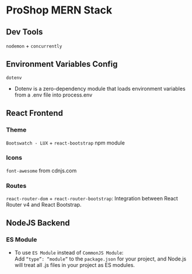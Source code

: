# ProShop MERN Stack

## Dev Tools

`nodemon` + `concurrently`

## Environment Variables Config

`dotenv`

- Dotenv is a zero-dependency module that loads environment variables from a .env file into process.env

## React Frontend

### Theme

`Bootswatch - LUX` + `react-bootstrap` npm module

### Icons

`font-awesome` from cdnjs.com

### Routes

`react-router-dom` + `react-router-bootstrap`: Integration between React Router v4 and React Bootstrap.

## NodeJS Backend

### ES Module

- To use `ES Module` instead of `CommonJS Module`:  
  Add `“type”: “module”` to the `package.json` for your project, and Node.js will treat all .js files in your project as ES modules.
